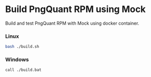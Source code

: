 # Build PngQuant RPM using Mock

Build and test PngQuant RPM with Mock using docker container.

### Linux

```bash
bash ./build.sh
```

### Windows

```batch
call ./build.bat
```

